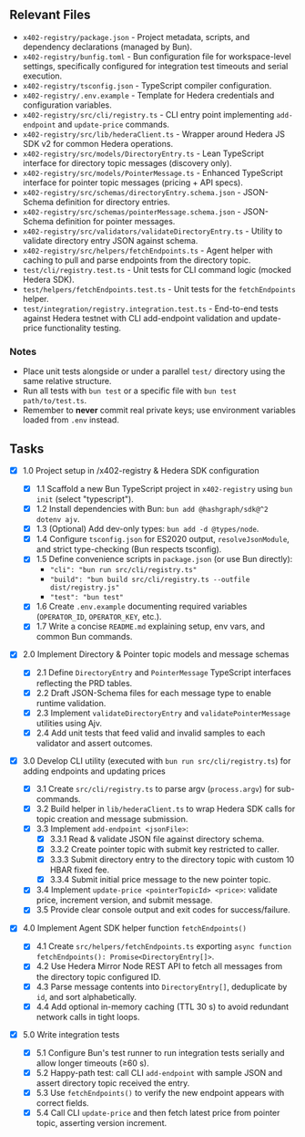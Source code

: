## Relevant Files

- `x402-registry/package.json` - Project metadata, scripts, and dependency declarations (managed by Bun).
- `x402-registry/bunfig.toml` - Bun configuration file for workspace-level settings, specifically configured for integration test timeouts and serial execution.
- `x402-registry/tsconfig.json` - TypeScript compiler configuration.
- `x402-registry/.env.example` - Template for Hedera credentials and configuration variables.
- `x402-registry/src/cli/registry.ts` - CLI entry point implementing `add-endpoint` and `update-price` commands.
- `x402-registry/src/lib/hederaClient.ts` - Wrapper around Hedera JS SDK v2 for common Hedera operations.
- `x402-registry/src/models/DirectoryEntry.ts` - Lean TypeScript interface for directory topic messages (discovery only).
- `x402-registry/src/models/PointerMessage.ts` - Enhanced TypeScript interface for pointer topic messages (pricing + API specs).
- `x402-registry/src/schemas/directoryEntry.schema.json` - JSON-Schema definition for directory entries.
- `x402-registry/src/schemas/pointerMessage.schema.json` - JSON-Schema definition for pointer messages.
- `x402-registry/src/validators/validateDirectoryEntry.ts` - Utility to validate directory entry JSON against schema.
- `x402-registry/src/helpers/fetchEndpoints.ts` - Agent helper with caching to pull and parse endpoints from the directory topic.
- `test/cli/registry.test.ts` - Unit tests for CLI command logic (mocked Hedera SDK).
- `test/helpers/fetchEndpoints.test.ts` - Unit tests for the `fetchEndpoints` helper.
- `test/integration/registry.integration.test.ts` - End-to-end tests against Hedera testnet with CLI add-endpoint validation and update-price functionality testing.

### Notes

- Place unit tests alongside or under a parallel `test/` directory using the same relative structure.
- Run all tests with `bun test` or a specific file with `bun test path/to/test.ts`.
- Remember to **never** commit real private keys; use environment variables loaded from `.env` instead.

## Tasks

- [x] 1.0 Project setup in /x402-registry & Hedera SDK configuration

  - [x] 1.1 Scaffold a new Bun TypeScript project in `x402-registry` using `bun init` (select "typescript").
  - [x] 1.2 Install dependencies with Bun: `bun add @hashgraph/sdk@^2 dotenv ajv`.
  - [x] 1.3 (Optional) Add dev-only types: `bun add -d @types/node`.
  - [x] 1.4 Configure `tsconfig.json` for ES2020 output, `resolveJsonModule`, and strict type-checking (Bun respects tsconfig).
  - [x] 1.5 Define convenience scripts in `package.json` (or use Bun directly):
    - `"cli": "bun run src/cli/registry.ts"`
    - `"build": "bun build src/cli/registry.ts --outfile dist/registry.js"`
    - `"test": "bun test"`
  - [x] 1.6 Create `.env.example` documenting required variables (`OPERATOR_ID`, `OPERATOR_KEY`, etc.).
  - [x] 1.7 Write a concise `README.md` explaining setup, env vars, and common Bun commands.

- [x] 2.0 Implement Directory & Pointer topic models and message schemas

  - [x] 2.1 Define `DirectoryEntry` and `PointerMessage` TypeScript interfaces reflecting the PRD tables.
  - [x] 2.2 Draft JSON-Schema files for each message type to enable runtime validation.
  - [x] 2.3 Implement `validateDirectoryEntry` and `validatePointerMessage` utilities using Ajv.
  - [x] 2.4 Add unit tests that feed valid and invalid samples to each validator and assert outcomes.

- [x] 3.0 Develop CLI utility (executed with `bun run src/cli/registry.ts`) for adding endpoints and updating prices

  - [x] 3.1 Create `src/cli/registry.ts` to parse argv (`process.argv`) for sub-commands.
  - [x] 3.2 Build helper in `lib/hederaClient.ts` to wrap Hedera SDK calls for topic creation and message submission.
  - [x] 3.3 Implement `add-endpoint <jsonFile>`:
    - [x] 3.3.1 Read & validate JSON file against directory schema.
    - [x] 3.3.2 Create pointer topic with submit key restricted to caller.
    - [x] 3.3.3 Submit directory entry to the directory topic with custom 10 HBAR fixed fee.
    - [x] 3.3.4 Submit initial price message to the new pointer topic.
  - [x] 3.4 Implement `update-price <pointerTopicId> <price>`: validate price, increment version, and submit message.
  - [x] 3.5 Provide clear console output and exit codes for success/failure.

- [x] 4.0 Implement Agent SDK helper function `fetchEndpoints()`

  - [x] 4.1 Create `src/helpers/fetchEndpoints.ts` exporting `async function fetchEndpoints(): Promise<DirectoryEntry[]>`.
  - [x] 4.2 Use Hedera Mirror Node REST API to fetch all messages from the directory topic configured ID.
  - [x] 4.3 Parse message contents into `DirectoryEntry[]`, deduplicate by `id`, and sort alphabetically.
  - [x] 4.4 Add optional in-memory caching (TTL 30 s) to avoid redundant network calls in tight loops.

- [x] 5.0 Write integration tests
  - [x] 5.1 Configure Bun's test runner to run integration tests serially and allow longer timeouts (≥60 s).
  - [x] 5.2 Happy-path test: call CLI `add-endpoint` with sample JSON and assert directory topic received the entry.
  - [x] 5.3 Use `fetchEndpoints()` to verify the new endpoint appears with correct fields.
  - [x] 5.4 Call CLI `update-price` and then fetch latest price from pointer topic, asserting version increment.
